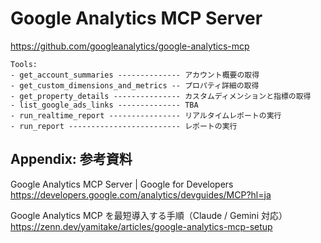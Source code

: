 # Google Analytics MCP Server

https://github.com/googleanalytics/google-analytics-mcp


```text
Tools:
- get_account_summaries -------------- アカウント概要の取得
- get_custom_dimensions_and_metrics -- プロパティ詳細の取得
- get_property_details --------------- カスタムディメンションと指標の取得
- list_google_ads_links -------------- TBA
- run_realtime_report ---------------- リアルタイムレポートの実行
- run_report ------------------------- レポートの実行
```


## Appendix: 参考資料

Google Analytics MCP Server | Google for Developers
https://developers.google.com/analytics/devguides/MCP?hl=ja

Google Analytics MCP を最短導入する手順（Claude / Gemini 対応）
https://zenn.dev/yamitake/articles/google-analytics-mcp-setup



